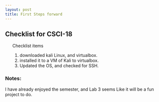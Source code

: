 ```yaml
---
layout: post
title: First Steps forward
---
```

<h2>Checklist for CSCI-18</h2>
<ol>
     <dt>Checklist items
          <ol type="1">
               <li>downloaded kali Linux, and virtualbox.</li>
               <li>installed it to a VM of Kali to virtualbox.</li>
               <li>Updated the OS, and checked for SSH.</li>
          </ol>
     </dt>
</ol>

<h3>Notes:</h3>
<p>I have already enjoyed the semester, and Lab 3 seems Like it will be a fun project to do.</p>
